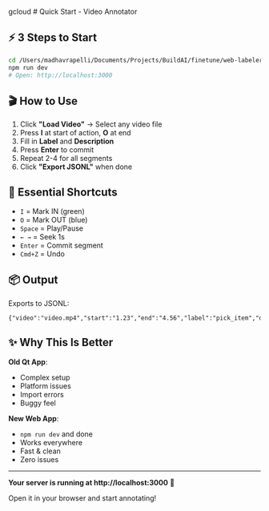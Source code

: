 gcloud # Quick Start - Video Annotator

## ⚡ 3 Steps to Start

```bash
cd /Users/madhavrapelli/Documents/Projects/BuildAI/finetune/web-labeler
npm run dev
# Open: http://localhost:3000
```

## 🎬 How to Use

1. Click **"Load Video"** → Select any video file
2. Press **I** at start of action, **O** at end
3. Fill in **Label** and **Description**
4. Press **Enter** to commit
5. Repeat 2-4 for all segments
6. Click **"Export JSONL"** when done

## 🎹 Essential Shortcuts

- `I` = Mark IN (green)
- `O` = Mark OUT (blue)
- `Space` = Play/Pause
- `← →` = Seek 1s
- `Enter` = Commit segment
- `Cmd+Z` = Undo

## 📦 Output

Exports to JSONL:
```jsonl
{"video":"video.mp4","start":"1.23","end":"4.56","label":"pick_item","description":"..."}
```

## ✨ Why This Is Better

**Old Qt App**:
- Complex setup
- Platform issues
- Import errors
- Buggy feel

**New Web App**:
- `npm run dev` and done
- Works everywhere
- Fast & clean
- Zero issues

---

**Your server is running at http://localhost:3000** 🚀

Open it in your browser and start annotating!
